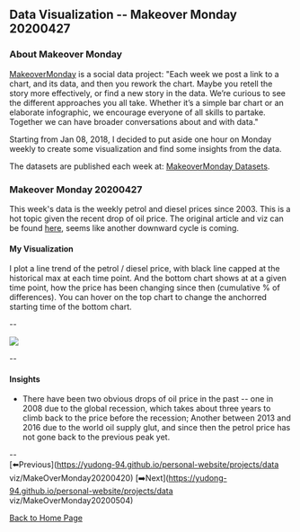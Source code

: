 <head>
  <!-- Global site tag (gtag.js) - Google Analytics -->
<script async src="https://www.googletagmanager.com/gtag/js?id=UA-112502179-1"></script>
<script>
  window.dataLayer = window.dataLayer || [];
  function gtag(){dataLayer.push(arguments);}
  gtag('js', new Date());

  gtag('config', 'UA-112502179-1');
</script>
</head>


## Data Visualization -- Makeover Monday 20200427

### About Makeover Monday

[MakeoverMonday](http://www.makeovermonday.co.uk/) is a social data project:
"Each week we post a link to a chart, and its data, and then you rework the chart.
Maybe you retell the story more effectively, or find a new story in the data.
We’re curious to see the different approaches you all take. Whether it’s a simple bar chart or an elaborate infographic, we encourage everyone of all skills to partake.
Together we can have broader conversations about and with data."

Starting from Jan 08, 2018, I decided to put aside one hour on Monday weekly to create some visualization and find some insights from the data.

The datasets are published each week at: [MakeoverMonday Datasets](http://www.makeovermonday.co.uk/data/).

### Makeover Monday 20200427

This week's data is the weekly petrol and diesel prices since 2003. This is a hot topic given the recent drop of oil price. The original article and viz can be found [here](https://www.racfoundation.org/data/uk-pump-prices-over-time), seems like another downward cycle is coming.  

#### My Visualization

I plot a line trend of the petrol / diesel price, with black line capped at the historical max at each time point. And the bottom chart shows at at a given time point, how the price has been changing since then (cumulative % of differences). You can hover on the top chart to change the anchorred starting time of the bottom chart.   

--  

<div class='tableauPlaceholder' id='viz1588043822851' style='position: relative'>
<noscript><a href='#'>
  <img alt=' ' src='https:&#47;&#47;public.tableau.com&#47;static&#47;images&#47;Ma&#47;MakeOverMonday2020427WeeklyRoadFuelPrices&#47;DieselandPetrolPrice&#47;1_rss.png' style='border: none' />
</a></noscript>
<object class='tableauViz'  style='display:none;'>
  <param name='host_url' value='https%3A%2F%2Fpublic.tableau.com%2F' />
  <param name='embed_code_version' value='3' />
  <param name='site_root' value='' />
  <param name='name' value='MakeOverMonday2020427WeeklyRoadFuelPrices&#47;DieselandPetrolPrice' />
  <param name='tabs' value='no' />
  <param name='toolbar' value='yes' />
  <param name='static_image' value='https:&#47;&#47;public.tableau.com&#47;static&#47;images&#47;Ma&#47;MakeOverMonday2020427WeeklyRoadFuelPrices&#47;DieselandPetrolPrice&#47;1.png' /> 
  <param name='animate_transition' value='yes' />
  <param name='display_static_image' value='yes' />
  <param name='display_spinner' value='yes' />
  <param name='display_overlay' value='yes' />
  <param name='display_count' value='yes' />
</object></div>        
<script type='text/javascript'>     
  var divElement = document.getElementById('viz1588043822851');        
  var vizElement = divElement.getElementsByTagName('object')[0];         
  if ( divElement.offsetWidth > 800 ) { vizElement.style.width='800px';vizElement.style.height='827px';} else if ( divElement.offsetWidth > 500 ) { vizElement.style.width='800px';vizElement.style.height='827px';} else { vizElement.style.width='100%';vizElement.style.height='877px';}     
  var scriptElement = document.createElement('script');              
  scriptElement.src = 'https://public.tableau.com/javascripts/api/viz_v1.js';   
  vizElement.parentNode.insertBefore(scriptElement, vizElement);              
</script>
  
  
--  

#### Insights
* There have been two obvious drops of oil price in the past -- one in 2008 due to the global recession, which takes about three years to climb back to the price before the recession; Another between 2013 and 2016 due to the world oil supply glut, and since then the petrol price has not gone back to the previous peak yet.      

--  
[⬅️Previous](https://yudong-94.github.io/personal-website/projects/data viz/MakeOverMonday20200420)  [➡️Next](https://yudong-94.github.io/personal-website/projects/data viz/MakeOverMonday20200504)  
  
[Back to Home Page](https://yudong-94.github.io/personal-website/)
